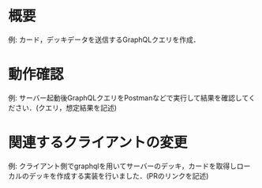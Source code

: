 # 概要

例: カード，デッキデータを送信するGraphQLクエリを作成．

# 動作確認

例: サーバー起動後GraphQLクエリをPostmanなどで実行して結果を確認してください．(クエリ，想定結果を記述)

# 関連するクライアントの変更

例: クライアント側でgraphqlを用いてサーバーのデッキ，カードを取得しローカルのデッキを作成する実装を行いました．(PRのリンクを記述)
